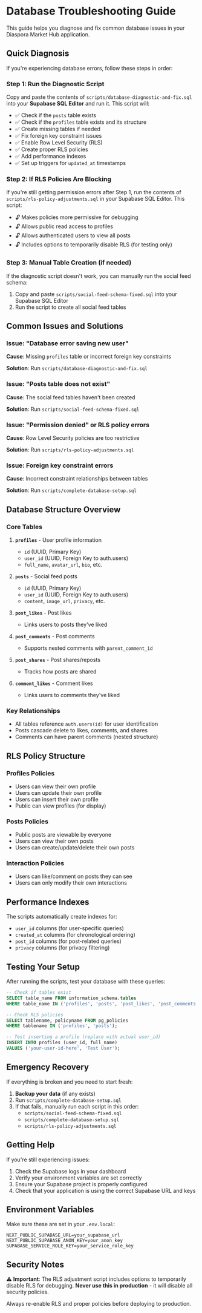 # Database Troubleshooting Guide

This guide helps you diagnose and fix common database issues in your Diaspora Market Hub application.

## Quick Diagnosis

If you're experiencing database errors, follow these steps in order:

### Step 1: Run the Diagnostic Script

Copy and paste the contents of `scripts/database-diagnostic-and-fix.sql` into your **Supabase SQL Editor** and run it. This script will:

- ✅ Check if the `posts` table exists
- ✅ Check if the `profiles` table exists and its structure
- ✅ Create missing tables if needed
- ✅ Fix foreign key constraint issues
- ✅ Enable Row Level Security (RLS)
- ✅ Create proper RLS policies
- ✅ Add performance indexes
- ✅ Set up triggers for `updated_at` timestamps

### Step 2: If RLS Policies Are Blocking

If you're still getting permission errors after Step 1, run the contents of `scripts/rls-policy-adjustments.sql` in your Supabase SQL Editor. This script:

- 🔓 Makes policies more permissive for debugging
- 🔓 Allows public read access to profiles
- 🔓 Allows authenticated users to view all posts
- 🔓 Includes options to temporarily disable RLS (for testing only)

### Step 3: Manual Table Creation (if needed)

If the diagnostic script doesn't work, you can manually run the social feed schema:

1. Copy and paste `scripts/social-feed-schema-fixed.sql` into your Supabase SQL Editor
2. Run the script to create all social feed tables

## Common Issues and Solutions

### Issue: "Database error saving new user"

**Cause**: Missing `profiles` table or incorrect foreign key constraints

**Solution**: Run `scripts/database-diagnostic-and-fix.sql`

### Issue: "Posts table does not exist"

**Cause**: The social feed tables haven't been created

**Solution**: Run `scripts/social-feed-schema-fixed.sql`

### Issue: "Permission denied" or RLS policy errors

**Cause**: Row Level Security policies are too restrictive

**Solution**: Run `scripts/rls-policy-adjustments.sql`

### Issue: Foreign key constraint errors

**Cause**: Incorrect constraint relationships between tables

**Solution**: Run `scripts/complete-database-setup.sql`

## Database Structure Overview

### Core Tables

1. **`profiles`** - User profile information
   - `id` (UUID, Primary Key)
   - `user_id` (UUID, Foreign Key to auth.users)
   - `full_name`, `avatar_url`, `bio`, etc.

2. **`posts`** - Social feed posts
   - `id` (UUID, Primary Key)
   - `user_id` (UUID, Foreign Key to auth.users)
   - `content`, `image_url`, `privacy`, etc.

3. **`post_likes`** - Post likes
   - Links users to posts they've liked

4. **`post_comments`** - Post comments
   - Supports nested comments with `parent_comment_id`

5. **`post_shares`** - Post shares/reposts
   - Tracks how posts are shared

6. **`comment_likes`** - Comment likes
   - Links users to comments they've liked

### Key Relationships

- All tables reference `auth.users(id)` for user identification
- Posts cascade delete to likes, comments, and shares
- Comments can have parent comments (nested structure)

## RLS Policy Structure

### Profiles Policies
- Users can view their own profile
- Users can update their own profile
- Users can insert their own profile
- Public can view profiles (for display)

### Posts Policies
- Public posts are viewable by everyone
- Users can view their own posts
- Users can create/update/delete their own posts

### Interaction Policies
- Users can like/comment on posts they can see
- Users can only modify their own interactions

## Performance Indexes

The scripts automatically create indexes for:
- `user_id` columns (for user-specific queries)
- `created_at` columns (for chronological ordering)
- `post_id` columns (for post-related queries)
- `privacy` columns (for privacy filtering)

## Testing Your Setup

After running the scripts, test your database with these queries:

```sql
-- Check if tables exist
SELECT table_name FROM information_schema.tables 
WHERE table_name IN ('profiles', 'posts', 'post_likes', 'post_comments');

-- Check RLS policies
SELECT tablename, policyname FROM pg_policies 
WHERE tablename IN ('profiles', 'posts');

-- Test inserting a profile (replace with actual user_id)
INSERT INTO profiles (user_id, full_name) 
VALUES ('your-user-id-here', 'Test User');
```

## Emergency Recovery

If everything is broken and you need to start fresh:

1. **Backup your data** (if any exists)
2. Run `scripts/complete-database-setup.sql`
3. If that fails, manually run each script in this order:
   - `scripts/social-feed-schema-fixed.sql`
   - `scripts/complete-database-setup.sql`
   - `scripts/rls-policy-adjustments.sql`

## Getting Help

If you're still experiencing issues:

1. Check the Supabase logs in your dashboard
2. Verify your environment variables are set correctly
3. Ensure your Supabase project is properly configured
4. Check that your application is using the correct Supabase URL and keys

## Environment Variables

Make sure these are set in your `.env.local`:

```env
NEXT_PUBLIC_SUPABASE_URL=your_supabase_url
NEXT_PUBLIC_SUPABASE_ANON_KEY=your_anon_key
SUPABASE_SERVICE_ROLE_KEY=your_service_role_key
```

## Security Notes

⚠️ **Important**: The RLS adjustment script includes options to temporarily disable RLS for debugging. **Never use this in production** - it will disable all security policies.

Always re-enable RLS and proper policies before deploying to production. 
